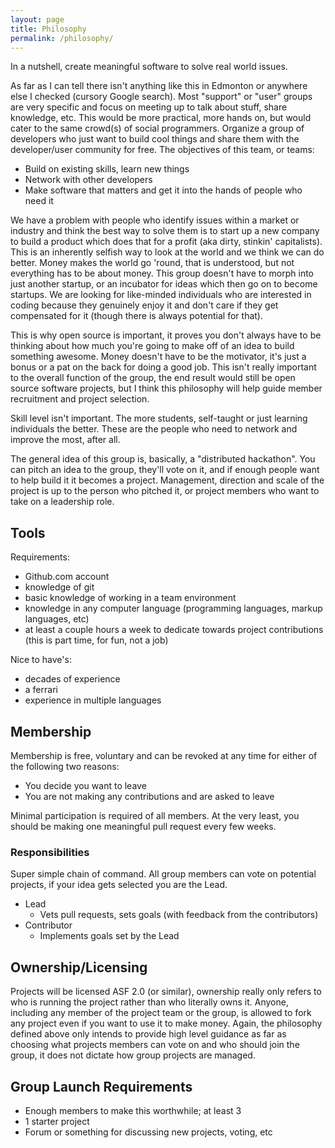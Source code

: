 ```yaml
---
layout: page
title: Philosophy
permalink: /philosophy/
---
```


In a nutshell, create meaningful software to solve real world issues.

As far as I can tell there isn't anything like this in Edmonton or anywhere else I checked (cursory Google search).  Most "support" or "user" groups are very specific and focus on meeting up to talk about stuff, share knowledge, etc.  This would be more practical, more hands on, but would cater to the same crowd(s) of social programmers.  Organize a group of developers who just want to build cool things and share them with the developer/user community for free.  The objectives of this team, or teams:

* Build on existing skills, learn new things
* Network with other developers
* Make software that matters and get it into the hands of people who need it

We have a problem with people who identify issues within a market or industry and think the best way to solve them is to start up a new company to build a product which does that for a profit (aka dirty, stinkin' capitalists).  This is an inherently selfish way to look at the world and we think we can do better.  Money makes the world go 'round, that is understood, but not everything has to be about money.  This group doesn't have to morph into just another startup, or an incubator for ideas which then go on to become startups.  We are looking for like-minded individuals who are interested in coding because they genuinely enjoy it and don't care if they get compensated for it (though there is always potential for that).

This is why open source is important, it proves you don't always have to be thinking about how much you're going to make off of an idea to build something awesome.  Money doesn't have to be the motivator, it's just a bonus or a pat on the back for doing a good job.  This isn't really important to the overall function of the group, the end result would still be open source software projects, but I think this philosophy will help guide member recruitment and project selection.

Skill level isn't important.  The more students, self-taught or just learning individuals the better.  These are the people who need to network and improve the most, after all.

The general idea of this group is, basically, a "distributed hackathon".  You can pitch an idea to the group, they'll vote on it, and if enough people want to help build it it becomes a project.  Management, direction and scale of the project is up to the person who pitched it, or project members who want to take on a leadership role.

## Tools
Requirements:

* Github.com account
* knowledge of git
* basic knowledge of working in a team environment
* knowledge in any computer language (programming languages, markup languages, etc)
* at least a couple hours a week to dedicate towards project contributions (this is part time, for fun, not a job)

Nice to have's:

* decades of experience
* a ferrari
* experience in multiple languages

## Membership
Membership is free, voluntary and can be revoked at any time for either of the following two reasons:

* You decide you want to leave
* You are not making any contributions and are asked to leave

Minimal participation is required of all members.  At the very least, you should be making one meaningful pull request every few weeks.

### Responsibilities
Super simple chain of command.  All group members can vote on potential projects, if your idea gets selected you are the Lead.

* Lead
	* Vets pull requests, sets goals (with feedback from the contributors)
* Contributor
	* Implements goals set by the Lead

## Ownership/Licensing
Projects will be licensed ASF 2.0 (or similar), ownership really only refers to who is running the project rather than who literally owns it.  Anyone, including any member of the project team or the group, is allowed to fork any project even if you want to use it to make money.  Again, the philosophy defined above only intends to provide high level guidance as far as choosing what projects members can vote on and who should join the group, it does not dictate how group projects are managed.

## Group Launch Requirements

* Enough members to make this worthwhile; at least 3
* 1 starter project
* Forum or something for discussing new projects, voting, etc